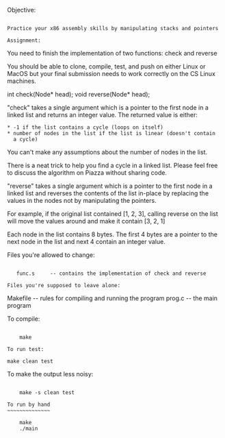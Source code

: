Objective:
~~~~~~~~~~

Practice your x86 assembly skills by manipulating stacks and pointers

Assignment:
~~~~~~~~~~~

You need to finish the implementation of two functions: check and reverse

You should be able to clone, compile, test, and push on either Linux or
MacOS but your final submission needs to work correctly on the CS Linux
machines.

int check(Node* head);
void reverse(Node* head);

"check" takes a single argument which is a pointer to the first node in
a linked list and returns an integer value. The returned value is either:

    * -1 if the list contains a cycle (loops on itself)
    * number of nodes in the list if the list is linear (doesn't contain
      a cycle)

You can't make any assumptions about the number of nodes in the list.

There is a neat trick to help you find a cycle in a linked list. Please
feel free to discuss the algorithm on Piazza without sharing code.

"reverse" takes a single argument which is a pointer to the first node
in a linked list and reverses the contents of the list in-place by replacing
the values in the nodes not by manipulating the pointers.

For example, if the original list contained [1, 2, 3], calling reverse on
the list will move the values around and make it contain [3, 2, 1]

Each node in the list contains 8 bytes. The first 4 bytes are a pointer to
the next node in the list and next 4 contain an integer value.

Files you're allowed to change:
~~~~~~~~~~~~~~~~~~~~~~~~~~~~~~~

   func.s     -- contains the implementation of check and reverse

Files you're supposed to leave alone:
~~~~~~~~~~~~~~~~~~~~~~~~~~~~~~~~~~~~~

   Makefile   -- rules for compiling and running the program
   prog.c     -- the main program
   
To compile:
~~~~~~~~~~~

    make

To run test:
~~~~~~~~~~~~

    make clean test

To make the output less noisy:
~~~~~~~~~~~~~~~~~~~~~~~~~~~~~~

    make -s clean test

To run by hand
~~~~~~~~~~~~~~

    make
    ./main
